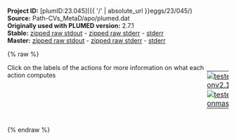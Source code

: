 **Project ID:** [plumID:23.045]({{ '/' | absolute_url }}eggs/23/045/)  
**Source:** Path-CVs_MetaD/apo/plumed.dat  
**Originally used with PLUMED version:** 2.7.1  
**Stable:** [zipped raw stdout](plumed.dat.plumed.stdout.txt.zip) - [zipped raw stderr](plumed.dat.plumed.stderr.txt.zip) - [stderr](plumed.dat.plumed.stderr)  
**Master:** [zipped raw stdout](plumed.dat.plumed_master.stdout.txt.zip) - [zipped raw stderr](plumed.dat.plumed_master.stderr.txt.zip) - [stderr](plumed.dat.plumed_master.stderr)  

{% raw %}
<div style="width: 100%; float:left">
<div style="width: 90%; float:left" id="value_details_data/Path-CVs_MetaD/apo/plumed.dat"> Click on the labels of the actions for more information on what each action computes </div>
<div style="width: 10%; float:left"><table><tr><td style="padding:1px"><a href="plumed.dat.plumed.stderr"><img src="https://img.shields.io/badge/v2.10-passing-green.svg" alt="tested onv2.10" /></a></td></tr><tr><td style="padding:1px"><a href="plumed.dat.plumed_master.stderr"><img src="https://img.shields.io/badge/master-passing-green.svg" alt="tested onmaster" /></a></td></tr></table></div></div>
<pre style="width=97%;">
<span class="plumedtooltip" style="color:green">MOLINFO<span class="right">This command is used to provide information on the molecules that are present in your system. <a href="https://www.plumed.org/doc-master/user-doc/html/_m_o_l_i_n_f_o.html" style="color:green">More details</a><i></i></span></span> <span class="plumedtooltip">STRUCTURE<span class="right">a file in pdb format containing a reference structure<i></i></span></span>=FApo.pdb
<span style="display:none;" id="data/Path-CVs_MetaD/apo/plumed.dat">The MOLINFO action with label <b></b> calculates something</span><b name="data/Path-CVs_MetaD/apo/plumed.datp" onclick='showPath("data/Path-CVs_MetaD/apo/plumed.dat","data/Path-CVs_MetaD/apo/plumed.datp","data/Path-CVs_MetaD/apo/plumed.datp","black")'>p</b><span style="display:none;" id="data/Path-CVs_MetaD/apo/plumed.datp">The PATHMSD action with label <b>p</b> calculates the following quantities:<table  align="center" frame="void" width="95%" cellpadding="5%"><tr><td width="5%"><b> Quantity </b>  </td><td width="5%"><b> Type </b>  </td><td><b> Description </b> </td></tr><tr><td width="5%">p.sss</td><td width="5%"><font color="black">scalar</font></td><td>the position on the path</td></tr><tr><td width="5%">p.zzz</td><td width="5%"><font color="black">scalar</font></td><td>the distance from the path</td></tr></table></span>: <span class="plumedtooltip" style="color:green">PATHMSD<span class="right">This Colvar calculates path collective variables. <a href="https://www.plumed.org/doc-master/user-doc/html/_p_a_t_h_m_s_d.html" style="color:green">More details</a><i></i></span></span> <span class="plumedtooltip">REFERENCE<span class="right">the pdb is needed to provide the various milestones<i></i></span></span>=path_rmsd.pdb  <span class="plumedtooltip">LAMBDA<span class="right">the lambda parameter is needed for smoothing, is in the units of plumed<i></i></span></span>=100.00 
<b name="data/Path-CVs_MetaD/apo/plumed.datd1" onclick='showPath("data/Path-CVs_MetaD/apo/plumed.dat","data/Path-CVs_MetaD/apo/plumed.datd1","data/Path-CVs_MetaD/apo/plumed.datd1","black")'>d1</b><span style="display:none;" id="data/Path-CVs_MetaD/apo/plumed.datd1">The DISTANCE action with label <b>d1</b> calculates the following quantities:<table  align="center" frame="void" width="95%" cellpadding="5%"><tr><td width="5%"><b> Quantity </b>  </td><td width="5%"><b> Type </b>  </td><td><b> Description </b> </td></tr><tr><td width="5%">d1</td><td width="5%"><font color="black">scalar</font></td><td>the DISTANCE between this pair of atoms</td></tr></table></span>: <span class="plumedtooltip" style="color:green">DISTANCE<span class="right">Calculate the distance between a pair of atoms. <a href="https://www.plumed.org/doc-master/user-doc/html/_d_i_s_t_a_n_c_e.html" style="color:green">More details</a><i></i></span></span> <span class="plumedtooltip">ATOMS<span class="right">the pair of atom that we are calculating the distance between<i></i></span></span>=1458,3468
<b name="data/Path-CVs_MetaD/apo/plumed.datd2" onclick='showPath("data/Path-CVs_MetaD/apo/plumed.dat","data/Path-CVs_MetaD/apo/plumed.datd2","data/Path-CVs_MetaD/apo/plumed.datd2","black")'>d2</b><span style="display:none;" id="data/Path-CVs_MetaD/apo/plumed.datd2">The DISTANCE action with label <b>d2</b> calculates the following quantities:<table  align="center" frame="void" width="95%" cellpadding="5%"><tr><td width="5%"><b> Quantity </b>  </td><td width="5%"><b> Type </b>  </td><td><b> Description </b> </td></tr><tr><td width="5%">d2</td><td width="5%"><font color="black">scalar</font></td><td>the DISTANCE between this pair of atoms</td></tr></table></span>: <span class="plumedtooltip" style="color:green">DISTANCE<span class="right">Calculate the distance between a pair of atoms. <a href="https://www.plumed.org/doc-master/user-doc/html/_d_i_s_t_a_n_c_e.html" style="color:green">More details</a><i></i></span></span> <span class="plumedtooltip">ATOMS<span class="right">the pair of atom that we are calculating the distance between<i></i></span></span>=3080,3468
<span id="data/Path-CVs_MetaD/apo/plumed.datH6_short"><span id="data/Path-CVs_MetaD/apo/plumed.datdefH6_short"><b name="data/Path-CVs_MetaD/apo/plumed.datH6" onclick='showPath("data/Path-CVs_MetaD/apo/plumed.dat","data/Path-CVs_MetaD/apo/plumed.datH6","data/Path-CVs_MetaD/apo/plumed.datH6_shortcut","black")'>H6</b><span style="display:none;" id="data/Path-CVs_MetaD/apo/plumed.datH6_shortcut">The ALPHARMSD action with label <b>H6</b> calculates the following quantities:<table  align="center" frame="void" width="95%" cellpadding="5%"><tr><td width="5%"><b> Quantity </b>  </td><td width="5%"><b> Type </b>  </td><td><b> Description </b> </td></tr><tr><td width="5%">H6</td><td width="5%"><font color="black">scalar</font></td><td>if LESS_THAN is present the RMSD distance between each residue and the ideal alpha helix.  If LESS_THAN is not present the number of residue segments where the structure is similar to an alpha helix</td></tr></table></span>: <span class="plumedtooltip" style="color:green">ALPHARMSD<span class="right">Probe the alpha helical content of a protein structure. This action is <a class="toggler" href='javascript:;' onclick='toggleDisplay("data/Path-CVs_MetaD/apo/plumed.datH6");'>a shortcut</a> and it has <a class="toggler" href='javascript:;' onclick='toggleDisplay("data/Path-CVs_MetaD/apo/plumed.datdefH6");'>hidden defaults</a>. <a href="https://www.plumed.org/doc-master/user-doc/html/_a_l_p_h_a_r_m_s_d.html">More details</a><i></i></span></span> <span class="plumedtooltip">RESIDUES<span class="right">this command is used to specify the set of residues that could conceivably form part of the secondary structure<i></i></span></span>=220-252
</span><span id="data/Path-CVs_MetaD/apo/plumed.datdefH6_long" style="display:none;"><b name="data/Path-CVs_MetaD/apo/plumed.datH6" onclick='showPath("data/Path-CVs_MetaD/apo/plumed.dat","data/Path-CVs_MetaD/apo/plumed.datH6","data/Path-CVs_MetaD/apo/plumed.datH6_shortcut","black")'>H6</b>: <span class="plumedtooltip" style="color:green">ALPHARMSD<span class="right">Probe the alpha helical content of a protein structure. This action is <a class="toggler" href='javascript:;' onclick='toggleDisplay("data/Path-CVs_MetaD/apo/plumed.datH6");'>a shortcut</a> and uses the <a class="toggler" href='javascript:;' onclick='toggleDisplay("data/Path-CVs_MetaD/apo/plumed.datdefH6");'>defaults shown here</a>. <a href="https://www.plumed.org/doc-master/user-doc/html/_a_l_p_h_a_r_m_s_d.html">More details</a><i></i></span></span> <span class="plumedtooltip">RESIDUES<span class="right">this command is used to specify the set of residues that could conceivably form part of the secondary structure<i></i></span></span>=220-252  <span class="plumedtooltip">NN<span class="right"> The n parameter of the switching function<i></i></span></span>=8 <span class="plumedtooltip">D_0<span class="right"> The d_0 parameter of the switching function<i></i></span></span>=0.0 <span class="plumedtooltip">MM<span class="right"> The m parameter of the switching function<i></i></span></span>=12 <span class="plumedtooltip">TYPE<span class="right"> the manner in which RMSD alignment is performed<i></i></span></span>=DRMSD
</span></span><span id="data/Path-CVs_MetaD/apo/plumed.datH6_long" style="display:none;"><span style="color:blue" class="comment"># PLUMED interprets the command:
</span><span class="toggler" style="color:red" onclick='toggleDisplay("data/Path-CVs_MetaD/apo/plumed.datH6")'># H6: ALPHARMSD RESIDUES=220-252</span>
<span style="color:blue" class="comment"># as follows (Click the red comment above to revert to the short version of the input):</span>
<b name="data/Path-CVs_MetaD/apo/plumed.datH6_rmsd" onclick='showPath("data/Path-CVs_MetaD/apo/plumed.dat","data/Path-CVs_MetaD/apo/plumed.datH6_rmsd","data/Path-CVs_MetaD/apo/plumed.datH6_rmsd","blue")'>H6_rmsd</b><span style="display:none;" id="data/Path-CVs_MetaD/apo/plumed.datH6_rmsd">The SECONDARY_STRUCTURE_RMSD action with label <b>H6_rmsd</b> calculates the following quantities:<table  align="center" frame="void" width="95%" cellpadding="5%"><tr><td width="5%"><b> Quantity </b>  </td><td width="5%"><b> Type </b>  </td><td><b> Description </b> </td></tr><tr><td width="5%">H6_rmsd</td><td width="5%"><font color="blue">vector</font></td><td>a vector containing the rmsd distance between each of the residue segments and the reference structure</td></tr></table></span>: <span class="plumedtooltip" style="color:green">SECONDARY_STRUCTURE_RMSD<span class="right">Calclulate the distance between segments of a protein and a reference structure of interest <a href="https://www.plumed.org/doc-master/user-doc/html/_s_e_c_o_n_d_a_r_y__s_t_r_u_c_t_u_r_e__r_m_s_d.html" style="color:green">More details</a><i></i></span></span> <span class="plumedtooltip">BONDLENGTH<span class="right">the length to use for bonds<i></i></span></span>=0.17 <span class="plumedtooltip">ATOMS<span class="right">this is the full list of atoms that we are investigating<i></i></span></span>=3386,3388,3390,3398,3399,3400,3402,3404,3417,3418,3419,3421,3423,3434,3435,3436,3438,3440,3456,3457,3458,3460,3462,3471,3472,3473,3475,3477,3487,3488,3489,3491,3493,3504,3505,3506,3508,3510,3514,3515,3516,3518,3520,3524,3525,3526,3528,3530,3546,3547,3548,3550,3552,3557,3558,3559,3561,3563,3576,3577,3578,3580,3582,3586,3587,3588,3590,3592,3605,3606,3607,3609,3611,3624,3625,3626,3628,3630,3640,3641,3642,3644,3645,3647,3648,3649,3651,3653,3666,3667,3668,3670,3672,3686,3687,3688,3690,3692,3696,3697,3698,3700,3702,3715,3716,3717,3719,3721,3726,3727,3728,3730,3732,3750,3751,3752,3754,3756,3769,3770,3771,3781,3778,3783,3784,3785,3787,3789,3802,3803,3804,3806,3808,3819,3820,3821,3823,3825,3838,3839,3840,3842,3844,3857,3858,3859,3861,3863,3871,3872,3873,3875,3877,3882,3883,3884,3886,3888,3902,3903,3904,3906,3908,3916,3917 <span class="plumedtooltip">TYPE<span class="right"> the manner in which RMSD alignment is performed<i></i></span></span>=DRMSD <span class="plumedtooltip">SEGMENT1<span class="right">this is the lists of atoms in the segment that are being considered<i></i></span></span>=0,1,2,3,4,5,6,7,8,9,10,11,12,13,14,15,16,17,18,19,20,21,22,23,24,25,26,27,28,29 <span class="plumedtooltip">SEGMENT2<span class="right">this is the lists of atoms in the segment that are being considered<i></i></span></span>=5,6,7,8,9,10,11,12,13,14,15,16,17,18,19,20,21,22,23,24,25,26,27,28,29,30,31,32,33,34 <span class="plumedtooltip">SEGMENT3<span class="right">this is the lists of atoms in the segment that are being considered<i></i></span></span>=10,11,12,13,14,15,16,17,18,19,20,21,22,23,24,25,26,27,28,29,30,31,32,33,34,35,36,37,38,39 <span class="plumedtooltip">SEGMENT4<span class="right">this is the lists of atoms in the segment that are being considered<i></i></span></span>=15,16,17,18,19,20,21,22,23,24,25,26,27,28,29,30,31,32,33,34,35,36,37,38,39,40,41,42,43,44 <span class="plumedtooltip">SEGMENT5<span class="right">this is the lists of atoms in the segment that are being considered<i></i></span></span>=20,21,22,23,24,25,26,27,28,29,30,31,32,33,34,35,36,37,38,39,40,41,42,43,44,45,46,47,48,49 <span class="plumedtooltip">STRUCTURE1<span class="right">the reference structure<i></i></span></span>=0.733,0.519,5.298,1.763,0.81,4.301,3.166,0.543,4.881,1.527,-0.045,3.053,1.646,0.436,1.928,1.18,-1.312,3.254,0.924,-2.203,2.126,0.65,-3.626,2.626,-0.239,-1.711,1.261,-0.19,-1.815,0.032,-1.28,-1.172,1.891,-2.416,-0.661,1.127,-3.548,-0.217,2.056,-1.964,0.529,0.276,-2.364,0.659,-0.88,-1.13,1.391,0.856,-0.62,2.565,0.148,0.228,3.439,1.077,0.231,2.129,-1.032,0.179,2.733,-2.099,1.028,1.084,-0.833,1.872,0.593,-1.919,2.85,-0.462,-1.397,1.02,0.02,-3.049,1.317,0.227,-4.224,-0.051,-0.684,-2.696,-0.927,-1.261,-3.713,-1.933,-2.219,-3.074,-1.663,-0.171,-4.475,-1.916,-0.296,-5.673     <span style="color:blue" class="comment"># Action input conctinues with 23 further SEGMENTn keywords, </span>
<b name="data/Path-CVs_MetaD/apo/plumed.datH6_lt" onclick='showPath("data/Path-CVs_MetaD/apo/plumed.dat","data/Path-CVs_MetaD/apo/plumed.datH6_lt","data/Path-CVs_MetaD/apo/plumed.datH6_lt","blue")'>H6_lt</b><span style="display:none;" id="data/Path-CVs_MetaD/apo/plumed.datH6_lt">The LESS_THAN action with label <b>H6_lt</b> calculates the following quantities:<table  align="center" frame="void" width="95%" cellpadding="5%"><tr><td width="5%"><b> Quantity </b>  </td><td width="5%"><b> Type </b>  </td><td><b> Description </b> </td></tr><tr><td width="5%">H6_lt</td><td width="5%"><font color="blue">vector</font></td><td>the vector obtained by doing an element-wise application of a function that is one if the input is less than a threshold to the input vectors</td></tr></table></span>: <span class="plumedtooltip" style="color:green">LESS_THAN<span class="right">Use a switching function to determine how many of the input variables are less than a certain cutoff. <a href="https://www.plumed.org/doc-master/user-doc/html/_l_e_s_s__t_h_a_n.html" style="color:green">More details</a><i></i></span></span> <span class="plumedtooltip">ARG<span class="right">the values input to this function<i></i></span></span>=<b name="data/Path-CVs_MetaD/apo/plumed.datH6_rmsd">H6_rmsd</b> <span class="plumedtooltip">SWITCH<span class="right">This keyword is used if you want to employ an alternative to the continuous swiching function defined above<i></i></span></span>={RATIONAL R_0=0.08 D_0=0.0 NN=8 MM=12}
<b name="data/Path-CVs_MetaD/apo/plumed.datH6" onclick='showPath("data/Path-CVs_MetaD/apo/plumed.dat","data/Path-CVs_MetaD/apo/plumed.datH6","data/Path-CVs_MetaD/apo/plumed.datH6","black")'>H6</b><span style="display:none;" id="data/Path-CVs_MetaD/apo/plumed.datH6">The SUM action with label <b>H6</b> calculates the following quantities:<table  align="center" frame="void" width="95%" cellpadding="5%"><tr><td width="5%"><b> Quantity </b>  </td><td width="5%"><b> Type </b>  </td><td><b> Description </b> </td></tr><tr><td width="5%">H6</td><td width="5%"><font color="black">scalar</font></td><td>the sum of all the elements in the input vector</td></tr></table></span>: <span class="plumedtooltip" style="color:green">SUM<span class="right">Calculate the sum of the arguments <a href="https://www.plumed.org/doc-master/user-doc/html/_s_u_m.html" style="color:green">More details</a><i></i></span></span> <span class="plumedtooltip">ARG<span class="right">the values input to this function<i></i></span></span>=<b name="data/Path-CVs_MetaD/apo/plumed.datH6_lt">H6_lt</b> <span class="plumedtooltip">PERIODIC<span class="right">if the output of your function is periodic then you should specify the periodicity of the function<i></i></span></span>=NO
<span style="color:blue"># --- End of included input --- </span></span><span id="data/Path-CVs_MetaD/apo/plumed.datH5_short"><span id="data/Path-CVs_MetaD/apo/plumed.datdefH5_short"><b name="data/Path-CVs_MetaD/apo/plumed.datH5" onclick='showPath("data/Path-CVs_MetaD/apo/plumed.dat","data/Path-CVs_MetaD/apo/plumed.datH5","data/Path-CVs_MetaD/apo/plumed.datH5_shortcut","black")'>H5</b><span style="display:none;" id="data/Path-CVs_MetaD/apo/plumed.datH5_shortcut">The ALPHARMSD action with label <b>H5</b> calculates the following quantities:<table  align="center" frame="void" width="95%" cellpadding="5%"><tr><td width="5%"><b> Quantity </b>  </td><td width="5%"><b> Type </b>  </td><td><b> Description </b> </td></tr><tr><td width="5%">H5</td><td width="5%"><font color="black">scalar</font></td><td>if LESS_THAN is present the RMSD distance between each residue and the ideal alpha helix.  If LESS_THAN is not present the number of residue segments where the structure is similar to an alpha helix</td></tr></table></span>: <span class="plumedtooltip" style="color:green">ALPHARMSD<span class="right">Probe the alpha helical content of a protein structure. This action is <a class="toggler" href='javascript:;' onclick='toggleDisplay("data/Path-CVs_MetaD/apo/plumed.datH5");'>a shortcut</a> and it has <a class="toggler" href='javascript:;' onclick='toggleDisplay("data/Path-CVs_MetaD/apo/plumed.datdefH5");'>hidden defaults</a>. <a href="https://www.plumed.org/doc-master/user-doc/html/_a_l_p_h_a_r_m_s_d.html">More details</a><i></i></span></span> <span class="plumedtooltip">RESIDUES<span class="right">this command is used to specify the set of residues that could conceivably form part of the secondary structure<i></i></span></span>=198-209
</span><span id="data/Path-CVs_MetaD/apo/plumed.datdefH5_long" style="display:none;"><b name="data/Path-CVs_MetaD/apo/plumed.datH5" onclick='showPath("data/Path-CVs_MetaD/apo/plumed.dat","data/Path-CVs_MetaD/apo/plumed.datH5","data/Path-CVs_MetaD/apo/plumed.datH5_shortcut","black")'>H5</b>: <span class="plumedtooltip" style="color:green">ALPHARMSD<span class="right">Probe the alpha helical content of a protein structure. This action is <a class="toggler" href='javascript:;' onclick='toggleDisplay("data/Path-CVs_MetaD/apo/plumed.datH5");'>a shortcut</a> and uses the <a class="toggler" href='javascript:;' onclick='toggleDisplay("data/Path-CVs_MetaD/apo/plumed.datdefH5");'>defaults shown here</a>. <a href="https://www.plumed.org/doc-master/user-doc/html/_a_l_p_h_a_r_m_s_d.html">More details</a><i></i></span></span> <span class="plumedtooltip">RESIDUES<span class="right">this command is used to specify the set of residues that could conceivably form part of the secondary structure<i></i></span></span>=198-209  <span class="plumedtooltip">NN<span class="right"> The n parameter of the switching function<i></i></span></span>=8 <span class="plumedtooltip">D_0<span class="right"> The d_0 parameter of the switching function<i></i></span></span>=0.0 <span class="plumedtooltip">MM<span class="right"> The m parameter of the switching function<i></i></span></span>=12 <span class="plumedtooltip">TYPE<span class="right"> the manner in which RMSD alignment is performed<i></i></span></span>=DRMSD
</span></span><span id="data/Path-CVs_MetaD/apo/plumed.datH5_long" style="display:none;"><span style="color:blue" class="comment"># PLUMED interprets the command:
</span><span class="toggler" style="color:red" onclick='toggleDisplay("data/Path-CVs_MetaD/apo/plumed.datH5")'># H5: ALPHARMSD RESIDUES=198-209</span>
<span style="color:blue" class="comment"># as follows (Click the red comment above to revert to the short version of the input):</span>
<b name="data/Path-CVs_MetaD/apo/plumed.datH5_rmsd" onclick='showPath("data/Path-CVs_MetaD/apo/plumed.dat","data/Path-CVs_MetaD/apo/plumed.datH5_rmsd","data/Path-CVs_MetaD/apo/plumed.datH5_rmsd","blue")'>H5_rmsd</b><span style="display:none;" id="data/Path-CVs_MetaD/apo/plumed.datH5_rmsd">The SECONDARY_STRUCTURE_RMSD action with label <b>H5_rmsd</b> calculates the following quantities:<table  align="center" frame="void" width="95%" cellpadding="5%"><tr><td width="5%"><b> Quantity </b>  </td><td width="5%"><b> Type </b>  </td><td><b> Description </b> </td></tr><tr><td width="5%">H5_rmsd</td><td width="5%"><font color="blue">vector</font></td><td>a vector containing the rmsd distance between each of the residue segments and the reference structure</td></tr></table></span>: <span class="plumedtooltip" style="color:green">SECONDARY_STRUCTURE_RMSD<span class="right">Calclulate the distance between segments of a protein and a reference structure of interest <a href="https://www.plumed.org/doc-master/user-doc/html/_s_e_c_o_n_d_a_r_y__s_t_r_u_c_t_u_r_e__r_m_s_d.html" style="color:green">More details</a><i></i></span></span> <span class="plumedtooltip">BONDLENGTH<span class="right">the length to use for bonds<i></i></span></span>=0.17 <span class="plumedtooltip">ATOMS<span class="right">this is the full list of atoms that we are investigating<i></i></span></span>=3026,3028,3030,3043,3044,3045,3047,3049,3053,3054,3055,3057,3059,3063,3064,3065,3067,3069,3087,3088,3089,3091,3093,3111,3112,3113,3115,3117,3128,3129,3130,3132,3134,3147,3148,3149,3151,3153,3169,3170,3171,3173,3175,3186,3187,3188,3190,3192,3203,3204,3205,3207,3209,3218,3219,3220,3222,3224,3229,3230 <span class="plumedtooltip">TYPE<span class="right"> the manner in which RMSD alignment is performed<i></i></span></span>=DRMSD <span class="plumedtooltip">SEGMENT1<span class="right">this is the lists of atoms in the segment that are being considered<i></i></span></span>=0,1,2,3,4,5,6,7,8,9,10,11,12,13,14,15,16,17,18,19,20,21,22,23,24,25,26,27,28,29 <span class="plumedtooltip">SEGMENT2<span class="right">this is the lists of atoms in the segment that are being considered<i></i></span></span>=5,6,7,8,9,10,11,12,13,14,15,16,17,18,19,20,21,22,23,24,25,26,27,28,29,30,31,32,33,34 <span class="plumedtooltip">SEGMENT3<span class="right">this is the lists of atoms in the segment that are being considered<i></i></span></span>=10,11,12,13,14,15,16,17,18,19,20,21,22,23,24,25,26,27,28,29,30,31,32,33,34,35,36,37,38,39 <span class="plumedtooltip">SEGMENT4<span class="right">this is the lists of atoms in the segment that are being considered<i></i></span></span>=15,16,17,18,19,20,21,22,23,24,25,26,27,28,29,30,31,32,33,34,35,36,37,38,39,40,41,42,43,44 <span class="plumedtooltip">SEGMENT5<span class="right">this is the lists of atoms in the segment that are being considered<i></i></span></span>=20,21,22,23,24,25,26,27,28,29,30,31,32,33,34,35,36,37,38,39,40,41,42,43,44,45,46,47,48,49 <span class="plumedtooltip">STRUCTURE1<span class="right">the reference structure<i></i></span></span>=0.733,0.519,5.298,1.763,0.81,4.301,3.166,0.543,4.881,1.527,-0.045,3.053,1.646,0.436,1.928,1.18,-1.312,3.254,0.924,-2.203,2.126,0.65,-3.626,2.626,-0.239,-1.711,1.261,-0.19,-1.815,0.032,-1.28,-1.172,1.891,-2.416,-0.661,1.127,-3.548,-0.217,2.056,-1.964,0.529,0.276,-2.364,0.659,-0.88,-1.13,1.391,0.856,-0.62,2.565,0.148,0.228,3.439,1.077,0.231,2.129,-1.032,0.179,2.733,-2.099,1.028,1.084,-0.833,1.872,0.593,-1.919,2.85,-0.462,-1.397,1.02,0.02,-3.049,1.317,0.227,-4.224,-0.051,-0.684,-2.696,-0.927,-1.261,-3.713,-1.933,-2.219,-3.074,-1.663,-0.171,-4.475,-1.916,-0.296,-5.673     <span style="color:blue" class="comment"># Action input conctinues with 2 further SEGMENTn keywords, </span>
<b name="data/Path-CVs_MetaD/apo/plumed.datH5_lt" onclick='showPath("data/Path-CVs_MetaD/apo/plumed.dat","data/Path-CVs_MetaD/apo/plumed.datH5_lt","data/Path-CVs_MetaD/apo/plumed.datH5_lt","blue")'>H5_lt</b><span style="display:none;" id="data/Path-CVs_MetaD/apo/plumed.datH5_lt">The LESS_THAN action with label <b>H5_lt</b> calculates the following quantities:<table  align="center" frame="void" width="95%" cellpadding="5%"><tr><td width="5%"><b> Quantity </b>  </td><td width="5%"><b> Type </b>  </td><td><b> Description </b> </td></tr><tr><td width="5%">H5_lt</td><td width="5%"><font color="blue">vector</font></td><td>the vector obtained by doing an element-wise application of a function that is one if the input is less than a threshold to the input vectors</td></tr></table></span>: <span class="plumedtooltip" style="color:green">LESS_THAN<span class="right">Use a switching function to determine how many of the input variables are less than a certain cutoff. <a href="https://www.plumed.org/doc-master/user-doc/html/_l_e_s_s__t_h_a_n.html" style="color:green">More details</a><i></i></span></span> <span class="plumedtooltip">ARG<span class="right">the values input to this function<i></i></span></span>=<b name="data/Path-CVs_MetaD/apo/plumed.datH5_rmsd">H5_rmsd</b> <span class="plumedtooltip">SWITCH<span class="right">This keyword is used if you want to employ an alternative to the continuous swiching function defined above<i></i></span></span>={RATIONAL R_0=0.08 D_0=0.0 NN=8 MM=12}
<b name="data/Path-CVs_MetaD/apo/plumed.datH5" onclick='showPath("data/Path-CVs_MetaD/apo/plumed.dat","data/Path-CVs_MetaD/apo/plumed.datH5","data/Path-CVs_MetaD/apo/plumed.datH5","black")'>H5</b><span style="display:none;" id="data/Path-CVs_MetaD/apo/plumed.datH5">The SUM action with label <b>H5</b> calculates the following quantities:<table  align="center" frame="void" width="95%" cellpadding="5%"><tr><td width="5%"><b> Quantity </b>  </td><td width="5%"><b> Type </b>  </td><td><b> Description </b> </td></tr><tr><td width="5%">H5</td><td width="5%"><font color="black">scalar</font></td><td>the sum of all the elements in the input vector</td></tr></table></span>: <span class="plumedtooltip" style="color:green">SUM<span class="right">Calculate the sum of the arguments <a href="https://www.plumed.org/doc-master/user-doc/html/_s_u_m.html" style="color:green">More details</a><i></i></span></span> <span class="plumedtooltip">ARG<span class="right">the values input to this function<i></i></span></span>=<b name="data/Path-CVs_MetaD/apo/plumed.datH5_lt">H5_lt</b> <span class="plumedtooltip">PERIODIC<span class="right">if the output of your function is periodic then you should specify the periodicity of the function<i></i></span></span>=NO
<span style="color:blue"># --- End of included input --- </span></span><br/><span id="data/Path-CVs_MetaD/apo/plumed.datpath_cmap.dat_short"><span class="plumedtooltip" style="color:green">INCLUDE<span class="right">Includes an external input file, similar to #include in C preprocessor. <a href="https://www.plumed.org/doc-master/user-doc/html/_i_n_c_l_u_d_e.html">More details</a>. Show <a class="toggler" href='javascript:;' onclick='toggleDisplay("data/Path-CVs_MetaD/apo/plumed.datpath_cmap.dat");'>included file</a><i></i></span></span> <span class="plumedtooltip">FILE<span class="right">file to be included<i></i></span></span>=<a class="toggler" href='javascript:;' onclick='toggleDisplay("data/Path-CVs_MetaD/apo/plumed.datpath_cmap.dat");'>path_cmap.dat</a>
</span><span id="data/Path-CVs_MetaD/apo/plumed.datpath_cmap.dat_long" style="display:none;"><span style="color:blue" class="comment"># The command:
</span><span class="toggler" style="color:red" onclick='toggleDisplay("data/Path-CVs_MetaD/apo/plumed.datpath_cmap.dat")'># INCLUDE FILE=path_cmap.dat
</span><span style="color:blue" class="comment"># ensures PLUMED loads the contents of the file called path_cmap.dat</span>
<span style="color:blue" class="comment"># The contents of this file are shown below (click the red comment to hide them).</span>
<span style="display:none;" id="data/Path-CVs_MetaD/apo/plumed.datpath_cmap.dat">The INCLUDE action with label <b>path_cmap.dat</b> calculates something</span><span class="plumedtooltip" style="color:green">CONTACTMAP<span class="right">Calculate the distances between a number of pairs of atoms and transform each distance by a switching function. <a href="https://www.plumed.org/doc-master/user-doc/html/_c_o_n_t_a_c_t_m_a_p.html" style="color:green">More details</a><i></i></span></span> ...
<span class="plumedtooltip">ATOMS1<span class="right">the atoms involved in each of the contacts you wish to calculate<i></i></span></span>=3468,3080   <span class="plumedtooltip">REFERENCE1<span class="right">A reference value for a given contact, by default is 0<i></i></span></span>=0.97915123  <span class="plumedtooltip">SWITCH1<span class="right">The switching functions to use for each of the contacts in your map<i></i></span></span>={RATIONAL R_0=0.70 NN=8 MM=16}
<span class="plumedtooltip">ATOMS2<span class="right">the atoms involved in each of the contacts you wish to calculate<i></i></span></span>=3468,1458   <span class="plumedtooltip">REFERENCE2<span class="right">A reference value for a given contact, by default is 0<i></i></span></span>=0.00041408  <span class="plumedtooltip">SWITCH2<span class="right">The switching functions to use for each of the contacts in your map<i></i></span></span>={RATIONAL R_0=0.70 NN=8 MM=16}
<span class="plumedtooltip">ATOMS3<span class="right">the atoms involved in each of the contacts you wish to calculate<i></i></span></span>=3468,1438   <span class="plumedtooltip">REFERENCE3<span class="right">A reference value for a given contact, by default is 0<i></i></span></span>=0.02647680  <span class="plumedtooltip">SWITCH3<span class="right">The switching functions to use for each of the contacts in your map<i></i></span></span>={RATIONAL R_0=1.65 NN=8 MM=18}
<span class="plumedtooltip">ATOMS4<span class="right">the atoms involved in each of the contacts you wish to calculate<i></i></span></span>=1458,1438   <span class="plumedtooltip">REFERENCE4<span class="right">A reference value for a given contact, by default is 0<i></i></span></span>=0.08877594  <span class="plumedtooltip">SWITCH4<span class="right">The switching functions to use for each of the contacts in your map<i></i></span></span>={RATIONAL R_0=0.75 NN=6 MM=18}
<span class="plumedtooltip">ATOMS5<span class="right">the atoms involved in each of the contacts you wish to calculate<i></i></span></span>=3566,2951   <span class="plumedtooltip">REFERENCE5<span class="right">A reference value for a given contact, by default is 0<i></i></span></span>=0.42785568  <span class="plumedtooltip">SWITCH5<span class="right">The switching functions to use for each of the contacts in your map<i></i></span></span>={RATIONAL R_0=0.90 NN=8 MM=16}
<span class="plumedtooltip">ATOMS6<span class="right">the atoms involved in each of the contacts you wish to calculate<i></i></span></span>=3566,1387   <span class="plumedtooltip">REFERENCE6<span class="right">A reference value for a given contact, by default is 0<i></i></span></span>=0.10367204  <span class="plumedtooltip">SWITCH6<span class="right">The switching functions to use for each of the contacts in your map<i></i></span></span>={RATIONAL R_0=1.00 NN=10 MM=24}
<span class="plumedtooltip">ATOMS7<span class="right">the atoms involved in each of the contacts you wish to calculate<i></i></span></span>=4418,2936   <span class="plumedtooltip">REFERENCE7<span class="right">A reference value for a given contact, by default is 0<i></i></span></span>=0.98727453  <span class="plumedtooltip">SWITCH7<span class="right">The switching functions to use for each of the contacts in your map<i></i></span></span>={RATIONAL R_0=0.85 NN=8 MM=28}
<span class="plumedtooltip">ATOMS8<span class="right">the atoms involved in each of the contacts you wish to calculate<i></i></span></span>=4418,624    <span class="plumedtooltip">REFERENCE8<span class="right">A reference value for a given contact, by default is 0<i></i></span></span>=0.14748926  <span class="plumedtooltip">SWITCH8<span class="right">The switching functions to use for each of the contacts in your map<i></i></span></span>={RATIONAL R_0=0.67 NN=12 MM=24}
<span class="plumedtooltip">LABEL<span class="right">a label for the action so that its output can be referenced in the input to other actions<i></i></span></span>=<b name="data/Path-CVs_MetaD/apo/plumed.datc1" onclick='showPath("data/Path-CVs_MetaD/apo/plumed.dat","data/Path-CVs_MetaD/apo/plumed.datc1","data/Path-CVs_MetaD/apo/plumed.datc1","black")'>c1</b><span style="display:none;" id="data/Path-CVs_MetaD/apo/plumed.datc1">The CONTACTMAP action with label <b>c1</b> calculates the following quantities:<table  align="center" frame="void" width="95%" cellpadding="5%"><tr><td width="5%"><b> Quantity </b>  </td><td width="5%"><b> Type </b>  </td><td><b> Description </b> </td></tr><tr><td width="5%">c1</td><td width="5%"><font color="black">scalar</font></td><td>the sum of all the switching function on all the distances</td></tr></table></span>
<span class="plumedtooltip">CMDIST<span class="right"> calculate the distance with respect to the provided reference contact map<i></i></span></span>
... CONTACTMAP

<br/><span class="plumedtooltip" style="color:green">CONTACTMAP<span class="right">Calculate the distances between a number of pairs of atoms and transform each distance by a switching function. <a href="https://www.plumed.org/doc-master/user-doc/html/_c_o_n_t_a_c_t_m_a_p.html" style="color:green">More details</a><i></i></span></span> ...
<span class="plumedtooltip">ATOMS1<span class="right">the atoms involved in each of the contacts you wish to calculate<i></i></span></span>=3468,3080   <span class="plumedtooltip">REFERENCE1<span class="right">A reference value for a given contact, by default is 0<i></i></span></span>=0.99076543  <span class="plumedtooltip">SWITCH1<span class="right">The switching functions to use for each of the contacts in your map<i></i></span></span>={RATIONAL R_0=0.70 NN=8 MM=16}
<span class="plumedtooltip">ATOMS2<span class="right">the atoms involved in each of the contacts you wish to calculate<i></i></span></span>=3468,1458   <span class="plumedtooltip">REFERENCE2<span class="right">A reference value for a given contact, by default is 0<i></i></span></span>=0.00120232  <span class="plumedtooltip">SWITCH2<span class="right">The switching functions to use for each of the contacts in your map<i></i></span></span>={RATIONAL R_0=0.70 NN=8 MM=16}
<span class="plumedtooltip">ATOMS3<span class="right">the atoms involved in each of the contacts you wish to calculate<i></i></span></span>=3468,1438   <span class="plumedtooltip">REFERENCE3<span class="right">A reference value for a given contact, by default is 0<i></i></span></span>=0.07366488  <span class="plumedtooltip">SWITCH3<span class="right">The switching functions to use for each of the contacts in your map<i></i></span></span>={RATIONAL R_0=1.65 NN=8 MM=18}
<span class="plumedtooltip">ATOMS4<span class="right">the atoms involved in each of the contacts you wish to calculate<i></i></span></span>=1458,1438   <span class="plumedtooltip">REFERENCE4<span class="right">A reference value for a given contact, by default is 0<i></i></span></span>=0.79523553  <span class="plumedtooltip">SWITCH4<span class="right">The switching functions to use for each of the contacts in your map<i></i></span></span>={RATIONAL R_0=0.75 NN=6 MM=18}
<span class="plumedtooltip">ATOMS5<span class="right">the atoms involved in each of the contacts you wish to calculate<i></i></span></span>=3566,2951   <span class="plumedtooltip">REFERENCE5<span class="right">A reference value for a given contact, by default is 0<i></i></span></span>=0.28660977  <span class="plumedtooltip">SWITCH5<span class="right">The switching functions to use for each of the contacts in your map<i></i></span></span>={RATIONAL R_0=0.90 NN=8 MM=16}
<span class="plumedtooltip">ATOMS6<span class="right">the atoms involved in each of the contacts you wish to calculate<i></i></span></span>=3566,1387   <span class="plumedtooltip">REFERENCE6<span class="right">A reference value for a given contact, by default is 0<i></i></span></span>=0.33348235  <span class="plumedtooltip">SWITCH6<span class="right">The switching functions to use for each of the contacts in your map<i></i></span></span>={RATIONAL R_0=1.00 NN=10 MM=24}
<span class="plumedtooltip">ATOMS7<span class="right">the atoms involved in each of the contacts you wish to calculate<i></i></span></span>=4418,2936   <span class="plumedtooltip">REFERENCE7<span class="right">A reference value for a given contact, by default is 0<i></i></span></span>=0.96457138  <span class="plumedtooltip">SWITCH7<span class="right">The switching functions to use for each of the contacts in your map<i></i></span></span>={RATIONAL R_0=0.85 NN=8 MM=28}
<span class="plumedtooltip">ATOMS8<span class="right">the atoms involved in each of the contacts you wish to calculate<i></i></span></span>=4418,624    <span class="plumedtooltip">REFERENCE8<span class="right">A reference value for a given contact, by default is 0<i></i></span></span>=0.12877288  <span class="plumedtooltip">SWITCH8<span class="right">The switching functions to use for each of the contacts in your map<i></i></span></span>={RATIONAL R_0=0.67 NN=12 MM=24}
<span class="plumedtooltip">LABEL<span class="right">a label for the action so that its output can be referenced in the input to other actions<i></i></span></span>=<b name="data/Path-CVs_MetaD/apo/plumed.datc2" onclick='showPath("data/Path-CVs_MetaD/apo/plumed.dat","data/Path-CVs_MetaD/apo/plumed.datc2","data/Path-CVs_MetaD/apo/plumed.datc2","black")'>c2</b><span style="display:none;" id="data/Path-CVs_MetaD/apo/plumed.datc2">The CONTACTMAP action with label <b>c2</b> calculates the following quantities:<table  align="center" frame="void" width="95%" cellpadding="5%"><tr><td width="5%"><b> Quantity </b>  </td><td width="5%"><b> Type </b>  </td><td><b> Description </b> </td></tr><tr><td width="5%">c2</td><td width="5%"><font color="black">scalar</font></td><td>the sum of all the switching function on all the distances</td></tr></table></span>
<span class="plumedtooltip">CMDIST<span class="right"> calculate the distance with respect to the provided reference contact map<i></i></span></span>
... CONTACTMAP

<br/><span class="plumedtooltip" style="color:green">CONTACTMAP<span class="right">Calculate the distances between a number of pairs of atoms and transform each distance by a switching function. <a href="https://www.plumed.org/doc-master/user-doc/html/_c_o_n_t_a_c_t_m_a_p.html" style="color:green">More details</a><i></i></span></span> ...
<span class="plumedtooltip">ATOMS1<span class="right">the atoms involved in each of the contacts you wish to calculate<i></i></span></span>=3468,3080   <span class="plumedtooltip">REFERENCE1<span class="right">A reference value for a given contact, by default is 0<i></i></span></span>=0.97985636  <span class="plumedtooltip">SWITCH1<span class="right">The switching functions to use for each of the contacts in your map<i></i></span></span>={RATIONAL R_0=0.70 NN=8 MM=16}
<span class="plumedtooltip">ATOMS2<span class="right">the atoms involved in each of the contacts you wish to calculate<i></i></span></span>=3468,1458   <span class="plumedtooltip">REFERENCE2<span class="right">A reference value for a given contact, by default is 0<i></i></span></span>=0.00298822  <span class="plumedtooltip">SWITCH2<span class="right">The switching functions to use for each of the contacts in your map<i></i></span></span>={RATIONAL R_0=0.70 NN=8 MM=16}
<span class="plumedtooltip">ATOMS3<span class="right">the atoms involved in each of the contacts you wish to calculate<i></i></span></span>=3468,1438   <span class="plumedtooltip">REFERENCE3<span class="right">A reference value for a given contact, by default is 0<i></i></span></span>=0.32581507  <span class="plumedtooltip">SWITCH3<span class="right">The switching functions to use for each of the contacts in your map<i></i></span></span>={RATIONAL R_0=1.65 NN=8 MM=18}
<span class="plumedtooltip">ATOMS4<span class="right">the atoms involved in each of the contacts you wish to calculate<i></i></span></span>=1458,1438   <span class="plumedtooltip">REFERENCE4<span class="right">A reference value for a given contact, by default is 0<i></i></span></span>=0.97691480  <span class="plumedtooltip">SWITCH4<span class="right">The switching functions to use for each of the contacts in your map<i></i></span></span>={RATIONAL R_0=0.75 NN=6 MM=18}
<span class="plumedtooltip">ATOMS5<span class="right">the atoms involved in each of the contacts you wish to calculate<i></i></span></span>=3566,2951   <span class="plumedtooltip">REFERENCE5<span class="right">A reference value for a given contact, by default is 0<i></i></span></span>=0.64179803  <span class="plumedtooltip">SWITCH5<span class="right">The switching functions to use for each of the contacts in your map<i></i></span></span>={RATIONAL R_0=0.90 NN=8 MM=16}
<span class="plumedtooltip">ATOMS6<span class="right">the atoms involved in each of the contacts you wish to calculate<i></i></span></span>=3566,1387   <span class="plumedtooltip">REFERENCE6<span class="right">A reference value for a given contact, by default is 0<i></i></span></span>=0.39343434  <span class="plumedtooltip">SWITCH6<span class="right">The switching functions to use for each of the contacts in your map<i></i></span></span>={RATIONAL R_0=1.00 NN=10 MM=24}
<span class="plumedtooltip">ATOMS7<span class="right">the atoms involved in each of the contacts you wish to calculate<i></i></span></span>=4418,2936   <span class="plumedtooltip">REFERENCE7<span class="right">A reference value for a given contact, by default is 0<i></i></span></span>=0.80857049  <span class="plumedtooltip">SWITCH7<span class="right">The switching functions to use for each of the contacts in your map<i></i></span></span>={RATIONAL R_0=0.85 NN=8 MM=28}
<span class="plumedtooltip">ATOMS8<span class="right">the atoms involved in each of the contacts you wish to calculate<i></i></span></span>=4418,624    <span class="plumedtooltip">REFERENCE8<span class="right">A reference value for a given contact, by default is 0<i></i></span></span>=0.98023826  <span class="plumedtooltip">SWITCH8<span class="right">The switching functions to use for each of the contacts in your map<i></i></span></span>={RATIONAL R_0=0.67 NN=12 MM=24}
<span class="plumedtooltip">LABEL<span class="right">a label for the action so that its output can be referenced in the input to other actions<i></i></span></span>=<b name="data/Path-CVs_MetaD/apo/plumed.datc3" onclick='showPath("data/Path-CVs_MetaD/apo/plumed.dat","data/Path-CVs_MetaD/apo/plumed.datc3","data/Path-CVs_MetaD/apo/plumed.datc3","black")'>c3</b><span style="display:none;" id="data/Path-CVs_MetaD/apo/plumed.datc3">The CONTACTMAP action with label <b>c3</b> calculates the following quantities:<table  align="center" frame="void" width="95%" cellpadding="5%"><tr><td width="5%"><b> Quantity </b>  </td><td width="5%"><b> Type </b>  </td><td><b> Description </b> </td></tr><tr><td width="5%">c3</td><td width="5%"><font color="black">scalar</font></td><td>the sum of all the switching function on all the distances</td></tr></table></span>
<span class="plumedtooltip">CMDIST<span class="right"> calculate the distance with respect to the provided reference contact map<i></i></span></span>
... CONTACTMAP

<br/><span class="plumedtooltip" style="color:green">CONTACTMAP<span class="right">Calculate the distances between a number of pairs of atoms and transform each distance by a switching function. <a href="https://www.plumed.org/doc-master/user-doc/html/_c_o_n_t_a_c_t_m_a_p.html" style="color:green">More details</a><i></i></span></span> ...
<span class="plumedtooltip">ATOMS1<span class="right">the atoms involved in each of the contacts you wish to calculate<i></i></span></span>=3468,3080   <span class="plumedtooltip">REFERENCE1<span class="right">A reference value for a given contact, by default is 0<i></i></span></span>=0.98302451  <span class="plumedtooltip">SWITCH1<span class="right">The switching functions to use for each of the contacts in your map<i></i></span></span>={RATIONAL R_0=0.70 NN=8 MM=16}
<span class="plumedtooltip">ATOMS2<span class="right">the atoms involved in each of the contacts you wish to calculate<i></i></span></span>=3468,1458   <span class="plumedtooltip">REFERENCE2<span class="right">A reference value for a given contact, by default is 0<i></i></span></span>=0.00222719  <span class="plumedtooltip">SWITCH2<span class="right">The switching functions to use for each of the contacts in your map<i></i></span></span>={RATIONAL R_0=0.70 NN=8 MM=16}
<span class="plumedtooltip">ATOMS3<span class="right">the atoms involved in each of the contacts you wish to calculate<i></i></span></span>=3468,1438   <span class="plumedtooltip">REFERENCE3<span class="right">A reference value for a given contact, by default is 0<i></i></span></span>=0.28721980  <span class="plumedtooltip">SWITCH3<span class="right">The switching functions to use for each of the contacts in your map<i></i></span></span>={RATIONAL R_0=1.65 NN=8 MM=18}
<span class="plumedtooltip">ATOMS4<span class="right">the atoms involved in each of the contacts you wish to calculate<i></i></span></span>=1458,1438   <span class="plumedtooltip">REFERENCE4<span class="right">A reference value for a given contact, by default is 0<i></i></span></span>=0.97341515  <span class="plumedtooltip">SWITCH4<span class="right">The switching functions to use for each of the contacts in your map<i></i></span></span>={RATIONAL R_0=0.75 NN=6 MM=18}
<span class="plumedtooltip">ATOMS5<span class="right">the atoms involved in each of the contacts you wish to calculate<i></i></span></span>=3566,2951   <span class="plumedtooltip">REFERENCE5<span class="right">A reference value for a given contact, by default is 0<i></i></span></span>=0.39377719  <span class="plumedtooltip">SWITCH5<span class="right">The switching functions to use for each of the contacts in your map<i></i></span></span>={RATIONAL R_0=0.90 NN=8 MM=16}
<span class="plumedtooltip">ATOMS6<span class="right">the atoms involved in each of the contacts you wish to calculate<i></i></span></span>=3566,1387   <span class="plumedtooltip">REFERENCE6<span class="right">A reference value for a given contact, by default is 0<i></i></span></span>=0.58032321  <span class="plumedtooltip">SWITCH6<span class="right">The switching functions to use for each of the contacts in your map<i></i></span></span>={RATIONAL R_0=1.00 NN=10 MM=24}
<span class="plumedtooltip">ATOMS7<span class="right">the atoms involved in each of the contacts you wish to calculate<i></i></span></span>=4418,2936   <span class="plumedtooltip">REFERENCE7<span class="right">A reference value for a given contact, by default is 0<i></i></span></span>=0.10151712  <span class="plumedtooltip">SWITCH7<span class="right">The switching functions to use for each of the contacts in your map<i></i></span></span>={RATIONAL R_0=0.85 NN=8 MM=28}
<span class="plumedtooltip">ATOMS8<span class="right">the atoms involved in each of the contacts you wish to calculate<i></i></span></span>=4418,624    <span class="plumedtooltip">REFERENCE8<span class="right">A reference value for a given contact, by default is 0<i></i></span></span>=0.99945112  <span class="plumedtooltip">SWITCH8<span class="right">The switching functions to use for each of the contacts in your map<i></i></span></span>={RATIONAL R_0=0.67 NN=12 MM=24}
<span class="plumedtooltip">LABEL<span class="right">a label for the action so that its output can be referenced in the input to other actions<i></i></span></span>=<b name="data/Path-CVs_MetaD/apo/plumed.datc4" onclick='showPath("data/Path-CVs_MetaD/apo/plumed.dat","data/Path-CVs_MetaD/apo/plumed.datc4","data/Path-CVs_MetaD/apo/plumed.datc4","black")'>c4</b><span style="display:none;" id="data/Path-CVs_MetaD/apo/plumed.datc4">The CONTACTMAP action with label <b>c4</b> calculates the following quantities:<table  align="center" frame="void" width="95%" cellpadding="5%"><tr><td width="5%"><b> Quantity </b>  </td><td width="5%"><b> Type </b>  </td><td><b> Description </b> </td></tr><tr><td width="5%">c4</td><td width="5%"><font color="black">scalar</font></td><td>the sum of all the switching function on all the distances</td></tr></table></span>
<span class="plumedtooltip">CMDIST<span class="right"> calculate the distance with respect to the provided reference contact map<i></i></span></span>
... CONTACTMAP
<br/><span class="plumedtooltip" style="color:green">CONTACTMAP<span class="right">Calculate the distances between a number of pairs of atoms and transform each distance by a switching function. <a href="https://www.plumed.org/doc-master/user-doc/html/_c_o_n_t_a_c_t_m_a_p.html" style="color:green">More details</a><i></i></span></span> ...
<span class="plumedtooltip">ATOMS1<span class="right">the atoms involved in each of the contacts you wish to calculate<i></i></span></span>=3468,3080   <span class="plumedtooltip">REFERENCE1<span class="right">A reference value for a given contact, by default is 0<i></i></span></span>=0.37447568  <span class="plumedtooltip">SWITCH1<span class="right">The switching functions to use for each of the contacts in your map<i></i></span></span>={RATIONAL R_0=0.70 NN=8 MM=16}
<span class="plumedtooltip">ATOMS2<span class="right">the atoms involved in each of the contacts you wish to calculate<i></i></span></span>=3468,1458   <span class="plumedtooltip">REFERENCE2<span class="right">A reference value for a given contact, by default is 0<i></i></span></span>=0.00700306  <span class="plumedtooltip">SWITCH2<span class="right">The switching functions to use for each of the contacts in your map<i></i></span></span>={RATIONAL R_0=0.70 NN=8 MM=16}
<span class="plumedtooltip">ATOMS3<span class="right">the atoms involved in each of the contacts you wish to calculate<i></i></span></span>=3468,1438   <span class="plumedtooltip">REFERENCE3<span class="right">A reference value for a given contact, by default is 0<i></i></span></span>=0.47787638  <span class="plumedtooltip">SWITCH3<span class="right">The switching functions to use for each of the contacts in your map<i></i></span></span>={RATIONAL R_0=1.65 NN=8 MM=18}
<span class="plumedtooltip">ATOMS4<span class="right">the atoms involved in each of the contacts you wish to calculate<i></i></span></span>=1458,1438   <span class="plumedtooltip">REFERENCE4<span class="right">A reference value for a given contact, by default is 0<i></i></span></span>=0.97674738  <span class="plumedtooltip">SWITCH4<span class="right">The switching functions to use for each of the contacts in your map<i></i></span></span>={RATIONAL R_0=0.75 NN=6 MM=18}
<span class="plumedtooltip">ATOMS5<span class="right">the atoms involved in each of the contacts you wish to calculate<i></i></span></span>=3566,2951   <span class="plumedtooltip">REFERENCE5<span class="right">A reference value for a given contact, by default is 0<i></i></span></span>=0.03917644  <span class="plumedtooltip">SWITCH5<span class="right">The switching functions to use for each of the contacts in your map<i></i></span></span>={RATIONAL R_0=0.90 NN=8 MM=16}
<span class="plumedtooltip">ATOMS6<span class="right">the atoms involved in each of the contacts you wish to calculate<i></i></span></span>=3566,1387   <span class="plumedtooltip">REFERENCE6<span class="right">A reference value for a given contact, by default is 0<i></i></span></span>=0.99881752  <span class="plumedtooltip">SWITCH6<span class="right">The switching functions to use for each of the contacts in your map<i></i></span></span>={RATIONAL R_0=1.00 NN=10 MM=24}
<span class="plumedtooltip">ATOMS7<span class="right">the atoms involved in each of the contacts you wish to calculate<i></i></span></span>=4418,2936   <span class="plumedtooltip">REFERENCE7<span class="right">A reference value for a given contact, by default is 0<i></i></span></span>=0.00122655  <span class="plumedtooltip">SWITCH7<span class="right">The switching functions to use for each of the contacts in your map<i></i></span></span>={RATIONAL R_0=0.85 NN=8 MM=28}
<span class="plumedtooltip">ATOMS8<span class="right">the atoms involved in each of the contacts you wish to calculate<i></i></span></span>=4418,624    <span class="plumedtooltip">REFERENCE8<span class="right">A reference value for a given contact, by default is 0<i></i></span></span>=0.99974666  <span class="plumedtooltip">SWITCH8<span class="right">The switching functions to use for each of the contacts in your map<i></i></span></span>={RATIONAL R_0=0.67 NN=12 MM=24}
<span class="plumedtooltip">LABEL<span class="right">a label for the action so that its output can be referenced in the input to other actions<i></i></span></span>=<b name="data/Path-CVs_MetaD/apo/plumed.datc5" onclick='showPath("data/Path-CVs_MetaD/apo/plumed.dat","data/Path-CVs_MetaD/apo/plumed.datc5","data/Path-CVs_MetaD/apo/plumed.datc5","black")'>c5</b><span style="display:none;" id="data/Path-CVs_MetaD/apo/plumed.datc5">The CONTACTMAP action with label <b>c5</b> calculates the following quantities:<table  align="center" frame="void" width="95%" cellpadding="5%"><tr><td width="5%"><b> Quantity </b>  </td><td width="5%"><b> Type </b>  </td><td><b> Description </b> </td></tr><tr><td width="5%">c5</td><td width="5%"><font color="black">scalar</font></td><td>the sum of all the switching function on all the distances</td></tr></table></span>
<span class="plumedtooltip">CMDIST<span class="right"> calculate the distance with respect to the provided reference contact map<i></i></span></span>
... CONTACTMAP
<br/><span class="plumedtooltip" style="color:green">CONTACTMAP<span class="right">Calculate the distances between a number of pairs of atoms and transform each distance by a switching function. <a href="https://www.plumed.org/doc-master/user-doc/html/_c_o_n_t_a_c_t_m_a_p.html" style="color:green">More details</a><i></i></span></span> ...
<span class="plumedtooltip">ATOMS1<span class="right">the atoms involved in each of the contacts you wish to calculate<i></i></span></span>=3468,3080   <span class="plumedtooltip">REFERENCE1<span class="right">A reference value for a given contact, by default is 0<i></i></span></span>=0.00478415  <span class="plumedtooltip">SWITCH1<span class="right">The switching functions to use for each of the contacts in your map<i></i></span></span>={RATIONAL R_0=0.70 NN=8 MM=16}
<span class="plumedtooltip">ATOMS2<span class="right">the atoms involved in each of the contacts you wish to calculate<i></i></span></span>=3468,1458   <span class="plumedtooltip">REFERENCE2<span class="right">A reference value for a given contact, by default is 0<i></i></span></span>=0.37643526  <span class="plumedtooltip">SWITCH2<span class="right">The switching functions to use for each of the contacts in your map<i></i></span></span>={RATIONAL R_0=0.70 NN=8 MM=16}
<span class="plumedtooltip">ATOMS3<span class="right">the atoms involved in each of the contacts you wish to calculate<i></i></span></span>=3468,1438   <span class="plumedtooltip">REFERENCE3<span class="right">A reference value for a given contact, by default is 0<i></i></span></span>=0.96181240  <span class="plumedtooltip">SWITCH3<span class="right">The switching functions to use for each of the contacts in your map<i></i></span></span>={RATIONAL R_0=1.65 NN=8 MM=18}
<span class="plumedtooltip">ATOMS4<span class="right">the atoms involved in each of the contacts you wish to calculate<i></i></span></span>=1458,1438   <span class="plumedtooltip">REFERENCE4<span class="right">A reference value for a given contact, by default is 0<i></i></span></span>=0.96500778  <span class="plumedtooltip">SWITCH4<span class="right">The switching functions to use for each of the contacts in your map<i></i></span></span>={RATIONAL R_0=0.75 NN=6 MM=18}
<span class="plumedtooltip">ATOMS5<span class="right">the atoms involved in each of the contacts you wish to calculate<i></i></span></span>=3566,2951   <span class="plumedtooltip">REFERENCE5<span class="right">A reference value for a given contact, by default is 0<i></i></span></span>=0.16431360  <span class="plumedtooltip">SWITCH5<span class="right">The switching functions to use for each of the contacts in your map<i></i></span></span>={RATIONAL R_0=0.90 NN=8 MM=16}
<span class="plumedtooltip">ATOMS6<span class="right">the atoms involved in each of the contacts you wish to calculate<i></i></span></span>=3566,1387   <span class="plumedtooltip">REFERENCE6<span class="right">A reference value for a given contact, by default is 0<i></i></span></span>=0.98327651  <span class="plumedtooltip">SWITCH6<span class="right">The switching functions to use for each of the contacts in your map<i></i></span></span>={RATIONAL R_0=1.00 NN=10 MM=24}
<span class="plumedtooltip">ATOMS7<span class="right">the atoms involved in each of the contacts you wish to calculate<i></i></span></span>=4418,2936   <span class="plumedtooltip">REFERENCE7<span class="right">A reference value for a given contact, by default is 0<i></i></span></span>=0.28874741  <span class="plumedtooltip">SWITCH7<span class="right">The switching functions to use for each of the contacts in your map<i></i></span></span>={RATIONAL R_0=0.85 NN=8 MM=28}
<span class="plumedtooltip">ATOMS8<span class="right">the atoms involved in each of the contacts you wish to calculate<i></i></span></span>=4418,624    <span class="plumedtooltip">REFERENCE8<span class="right">A reference value for a given contact, by default is 0<i></i></span></span>=0.96352033  <span class="plumedtooltip">SWITCH8<span class="right">The switching functions to use for each of the contacts in your map<i></i></span></span>={RATIONAL R_0=0.67 NN=12 MM=24}
<span class="plumedtooltip">LABEL<span class="right">a label for the action so that its output can be referenced in the input to other actions<i></i></span></span>=<b name="data/Path-CVs_MetaD/apo/plumed.datc6" onclick='showPath("data/Path-CVs_MetaD/apo/plumed.dat","data/Path-CVs_MetaD/apo/plumed.datc6","data/Path-CVs_MetaD/apo/plumed.datc6","black")'>c6</b><span style="display:none;" id="data/Path-CVs_MetaD/apo/plumed.datc6">The CONTACTMAP action with label <b>c6</b> calculates the following quantities:<table  align="center" frame="void" width="95%" cellpadding="5%"><tr><td width="5%"><b> Quantity </b>  </td><td width="5%"><b> Type </b>  </td><td><b> Description </b> </td></tr><tr><td width="5%">c6</td><td width="5%"><font color="black">scalar</font></td><td>the sum of all the switching function on all the distances</td></tr></table></span>
<span class="plumedtooltip">CMDIST<span class="right"> calculate the distance with respect to the provided reference contact map<i></i></span></span>
... CONTACTMAP

<br/><span class="plumedtooltip" style="color:green">CONTACTMAP<span class="right">Calculate the distances between a number of pairs of atoms and transform each distance by a switching function. <a href="https://www.plumed.org/doc-master/user-doc/html/_c_o_n_t_a_c_t_m_a_p.html" style="color:green">More details</a><i></i></span></span> ...
<span class="plumedtooltip">ATOMS1<span class="right">the atoms involved in each of the contacts you wish to calculate<i></i></span></span>=3468,3080   <span class="plumedtooltip">REFERENCE1<span class="right">A reference value for a given contact, by default is 0<i></i></span></span>=0.00064458  <span class="plumedtooltip">SWITCH1<span class="right">The switching functions to use for each of the contacts in your map<i></i></span></span>={RATIONAL R_0=0.70 NN=8 MM=16}
<span class="plumedtooltip">ATOMS2<span class="right">the atoms involved in each of the contacts you wish to calculate<i></i></span></span>=3468,1458   <span class="plumedtooltip">REFERENCE2<span class="right">A reference value for a given contact, by default is 0<i></i></span></span>=0.93000000  <span class="plumedtooltip">SWITCH2<span class="right">The switching functions to use for each of the contacts in your map<i></i></span></span>={RATIONAL R_0=0.70 NN=8 MM=16}
<span class="plumedtooltip">ATOMS3<span class="right">the atoms involved in each of the contacts you wish to calculate<i></i></span></span>=3468,1438   <span class="plumedtooltip">REFERENCE3<span class="right">A reference value for a given contact, by default is 0<i></i></span></span>=0.99043541  <span class="plumedtooltip">SWITCH3<span class="right">The switching functions to use for each of the contacts in your map<i></i></span></span>={RATIONAL R_0=1.65 NN=8 MM=18}
<span class="plumedtooltip">ATOMS4<span class="right">the atoms involved in each of the contacts you wish to calculate<i></i></span></span>=1458,1438   <span class="plumedtooltip">REFERENCE4<span class="right">A reference value for a given contact, by default is 0<i></i></span></span>=0.96998468  <span class="plumedtooltip">SWITCH4<span class="right">The switching functions to use for each of the contacts in your map<i></i></span></span>={RATIONAL R_0=0.75 NN=6 MM=18}
<span class="plumedtooltip">ATOMS5<span class="right">the atoms involved in each of the contacts you wish to calculate<i></i></span></span>=3566,2951   <span class="plumedtooltip">REFERENCE5<span class="right">A reference value for a given contact, by default is 0<i></i></span></span>=0.03311838  <span class="plumedtooltip">SWITCH5<span class="right">The switching functions to use for each of the contacts in your map<i></i></span></span>={RATIONAL R_0=0.90 NN=8 MM=16}
<span class="plumedtooltip">ATOMS6<span class="right">the atoms involved in each of the contacts you wish to calculate<i></i></span></span>=3566,1387   <span class="plumedtooltip">REFERENCE6<span class="right">A reference value for a given contact, by default is 0<i></i></span></span>=0.99966434  <span class="plumedtooltip">SWITCH6<span class="right">The switching functions to use for each of the contacts in your map<i></i></span></span>={RATIONAL R_0=1.00 NN=10 MM=24}
<span class="plumedtooltip">ATOMS7<span class="right">the atoms involved in each of the contacts you wish to calculate<i></i></span></span>=4418,2936   <span class="plumedtooltip">REFERENCE7<span class="right">A reference value for a given contact, by default is 0<i></i></span></span>=0.06060704  <span class="plumedtooltip">SWITCH7<span class="right">The switching functions to use for each of the contacts in your map<i></i></span></span>={RATIONAL R_0=0.85 NN=8 MM=28}
<span class="plumedtooltip">ATOMS8<span class="right">the atoms involved in each of the contacts you wish to calculate<i></i></span></span>=4418,624    <span class="plumedtooltip">REFERENCE8<span class="right">A reference value for a given contact, by default is 0<i></i></span></span>=0.99816484  <span class="plumedtooltip">SWITCH8<span class="right">The switching functions to use for each of the contacts in your map<i></i></span></span>={RATIONAL R_0=0.67 NN=12 MM=24}
<span class="plumedtooltip">LABEL<span class="right">a label for the action so that its output can be referenced in the input to other actions<i></i></span></span>=<b name="data/Path-CVs_MetaD/apo/plumed.datc7" onclick='showPath("data/Path-CVs_MetaD/apo/plumed.dat","data/Path-CVs_MetaD/apo/plumed.datc7","data/Path-CVs_MetaD/apo/plumed.datc7","black")'>c7</b><span style="display:none;" id="data/Path-CVs_MetaD/apo/plumed.datc7">The CONTACTMAP action with label <b>c7</b> calculates the following quantities:<table  align="center" frame="void" width="95%" cellpadding="5%"><tr><td width="5%"><b> Quantity </b>  </td><td width="5%"><b> Type </b>  </td><td><b> Description </b> </td></tr><tr><td width="5%">c7</td><td width="5%"><font color="black">scalar</font></td><td>the sum of all the switching function on all the distances</td></tr></table></span>
<span class="plumedtooltip">CMDIST<span class="right"> calculate the distance with respect to the provided reference contact map<i></i></span></span>
... CONTACTMAP
<br/><span style="color:blue"># --- End of included input --- </span></span><b name="data/Path-CVs_MetaD/apo/plumed.datp1" onclick='showPath("data/Path-CVs_MetaD/apo/plumed.dat","data/Path-CVs_MetaD/apo/plumed.datp1","data/Path-CVs_MetaD/apo/plumed.datp1","black")'>p1</b><span style="display:none;" id="data/Path-CVs_MetaD/apo/plumed.datp1">The FUNCPATHMSD action with label <b>p1</b> calculates the following quantities:<table  align="center" frame="void" width="95%" cellpadding="5%"><tr><td width="5%"><b> Quantity </b>  </td><td width="5%"><b> Type </b>  </td><td><b> Description </b> </td></tr><tr><td width="5%">p1.s</td><td width="5%"><font color="black">scalar</font></td><td>the position on the path</td></tr><tr><td width="5%">p1.z</td><td width="5%"><font color="black">scalar</font></td><td>the distance from the path</td></tr></table></span>: <span class="plumedtooltip" style="color:green">FUNCPATHMSD<span class="right">This function calculates path collective variables. <a href="https://www.plumed.org/doc-master/user-doc/html/_f_u_n_c_p_a_t_h_m_s_d.html" style="color:green">More details</a><i></i></span></span> <span class="plumedtooltip">ARG<span class="right">the labels of the values from which the function is calculated<i></i></span></span>=<b name="data/Path-CVs_MetaD/apo/plumed.datc1">c1</b>,<b name="data/Path-CVs_MetaD/apo/plumed.datc2">c2</b>,<b name="data/Path-CVs_MetaD/apo/plumed.datc3">c3</b>,<b name="data/Path-CVs_MetaD/apo/plumed.datc4">c4</b>,<b name="data/Path-CVs_MetaD/apo/plumed.datc5">c5</b>,<b name="data/Path-CVs_MetaD/apo/plumed.datc6">c6</b>,<b name="data/Path-CVs_MetaD/apo/plumed.datc7">c7</b>  <span class="plumedtooltip">LAMBDA<span class="right">the lambda parameter is needed for smoothing, is in the units of plumed<i></i></span></span>=3.634


<span id="data/Path-CVs_MetaD/apo/plumed.datdefmeta_short"><b name="data/Path-CVs_MetaD/apo/plumed.datmeta" onclick='showPath("data/Path-CVs_MetaD/apo/plumed.dat","data/Path-CVs_MetaD/apo/plumed.datmeta","data/Path-CVs_MetaD/apo/plumed.datmeta","black")'>meta</b><span style="display:none;" id="data/Path-CVs_MetaD/apo/plumed.datmeta">The METAD action with label <b>meta</b> calculates the following quantities:<table  align="center" frame="void" width="95%" cellpadding="5%"><tr><td width="5%"><b> Quantity </b>  </td><td width="5%"><b> Type </b>  </td><td><b> Description </b> </td></tr><tr><td width="5%">meta.bias</td><td width="5%"><font color="black">scalar</font></td><td>the instantaneous value of the bias potential</td></tr></table></span>: <span class="plumedtooltip" style="color:green">METAD<span class="right">Used to performed metadynamics on one or more collective variables. This action has <a class="toggler" href='javascript:;' onclick='toggleDisplay("data/Path-CVs_MetaD/apo/plumed.datdefmeta");'>hidden defaults</a>. <a href="https://www.plumed.org/doc-master/user-doc/html/_m_e_t_a_d.html">More details</a><i></i></span></span> <span class="plumedtooltip">ARG<span class="right">the labels of the scalars on which the bias will act<i></i></span></span>=<b name="data/Path-CVs_MetaD/apo/plumed.datp">p.sss</b>,<b name="data/Path-CVs_MetaD/apo/plumed.datp1">p1.s</b> <span class="plumedtooltip">SIGMA<span class="right">the widths of the Gaussian hills<i></i></span></span>=0.1,0.03  <span class="plumedtooltip">HEIGHT<span class="right">the heights of the Gaussian hills<i></i></span></span>=4 <span class="plumedtooltip">PACE<span class="right">the frequency for hill addition<i></i></span></span>=1000 <span class="plumedtooltip">BIASFACTOR<span class="right">use well tempered metadynamics and use this bias factor<i></i></span></span>=15 <span class="plumedtooltip">TEMP<span class="right">the system temperature - this is only needed if you are doing well-tempered metadynamics<i></i></span></span>=300 <span class="plumedtooltip">GRID_MIN<span class="right">the lower bounds for the grid<i></i></span></span>=1,1 <span class="plumedtooltip">GRID_MAX<span class="right">the upper bounds for the grid<i></i></span></span>=12,7 <span class="plumedtooltip">GRID_WFILE<span class="right">the file on which to write the grid<i></i></span></span>=GRID_W  <span class="plumedtooltip">GRID_WSTRIDE<span class="right">write the grid to a file every N steps<i></i></span></span>=2500000 
</span><span id="data/Path-CVs_MetaD/apo/plumed.datdefmeta_long" style="display:none;"><b name="data/Path-CVs_MetaD/apo/plumed.datmeta" onclick='showPath("data/Path-CVs_MetaD/apo/plumed.dat","data/Path-CVs_MetaD/apo/plumed.datmeta","data/Path-CVs_MetaD/apo/plumed.datmeta","black")'>meta</b>: <span class="plumedtooltip" style="color:green">METAD<span class="right">Used to performed metadynamics on one or more collective variables. This action uses the <a class="toggler" href='javascript:;' onclick='toggleDisplay("data/Path-CVs_MetaD/apo/plumed.datdefmeta");'>defaults shown here</a>. <a href="https://www.plumed.org/doc-master/user-doc/html/_m_e_t_a_d.html">More details</a><i></i></span></span> <span class="plumedtooltip">ARG<span class="right">the labels of the scalars on which the bias will act<i></i></span></span>=<b name="data/Path-CVs_MetaD/apo/plumed.datp">p.sss</b>,<b name="data/Path-CVs_MetaD/apo/plumed.datp1">p1.s</b> <span class="plumedtooltip">SIGMA<span class="right">the widths of the Gaussian hills<i></i></span></span>=0.1,0.03  <span class="plumedtooltip">HEIGHT<span class="right">the heights of the Gaussian hills<i></i></span></span>=4 <span class="plumedtooltip">PACE<span class="right">the frequency for hill addition<i></i></span></span>=1000 <span class="plumedtooltip">BIASFACTOR<span class="right">use well tempered metadynamics and use this bias factor<i></i></span></span>=15 <span class="plumedtooltip">TEMP<span class="right">the system temperature - this is only needed if you are doing well-tempered metadynamics<i></i></span></span>=300 <span class="plumedtooltip">GRID_MIN<span class="right">the lower bounds for the grid<i></i></span></span>=1,1 <span class="plumedtooltip">GRID_MAX<span class="right">the upper bounds for the grid<i></i></span></span>=12,7 <span class="plumedtooltip">GRID_WFILE<span class="right">the file on which to write the grid<i></i></span></span>=GRID_W  <span class="plumedtooltip">GRID_WSTRIDE<span class="right">write the grid to a file every N steps<i></i></span></span>=2500000  <span class="plumedtooltip">FILE<span class="right"> a file in which the list of added hills is stored<i></i></span></span>=HILLS
</span><br/><span style="color:blue" class="comment">#Helicity Wall</span>
<b name="data/Path-CVs_MetaD/apo/plumed.datlwall" onclick='showPath("data/Path-CVs_MetaD/apo/plumed.dat","data/Path-CVs_MetaD/apo/plumed.datlwall","data/Path-CVs_MetaD/apo/plumed.datlwall","black")'>lwall</b><span style="display:none;" id="data/Path-CVs_MetaD/apo/plumed.datlwall">The LOWER_WALLS action with label <b>lwall</b> calculates the following quantities:<table  align="center" frame="void" width="95%" cellpadding="5%"><tr><td width="5%"><b> Quantity </b>  </td><td width="5%"><b> Type </b>  </td><td><b> Description </b> </td></tr><tr><td width="5%">lwall.bias</td><td width="5%"><font color="black">scalar</font></td><td>the instantaneous value of the bias potential</td></tr><tr><td width="5%">lwall.force2</td><td width="5%"><font color="black">scalar</font></td><td>the instantaneous value of the squared force due to this bias potential</td></tr></table></span>: <span class="plumedtooltip" style="color:green">LOWER_WALLS<span class="right">Defines a wall for the value of one or more collective variables, <a href="https://www.plumed.org/doc-master/user-doc/html/_l_o_w_e_r__w_a_l_l_s.html" style="color:green">More details</a><i></i></span></span> <span class="plumedtooltip">ARG<span class="right">the arguments on which the bias is acting<i></i></span></span>=<b name="data/Path-CVs_MetaD/apo/plumed.datH6">H6</b> <span class="plumedtooltip">AT<span class="right">the positions of the wall<i></i></span></span>=24.8 <span class="plumedtooltip">KAPPA<span class="right">the force constant for the wall<i></i></span></span>=1500.0

<span style="color:blue" class="comment">#TM3-TM5 Distances</span>
<b name="data/Path-CVs_MetaD/apo/plumed.datd3" onclick='showPath("data/Path-CVs_MetaD/apo/plumed.dat","data/Path-CVs_MetaD/apo/plumed.datd3","data/Path-CVs_MetaD/apo/plumed.datd3","black")'>d3</b><span style="display:none;" id="data/Path-CVs_MetaD/apo/plumed.datd3">The DISTANCE action with label <b>d3</b> calculates the following quantities:<table  align="center" frame="void" width="95%" cellpadding="5%"><tr><td width="5%"><b> Quantity </b>  </td><td width="5%"><b> Type </b>  </td><td><b> Description </b> </td></tr><tr><td width="5%">d3</td><td width="5%"><font color="black">scalar</font></td><td>the DISTANCE between this pair of atoms</td></tr></table></span>: <span class="plumedtooltip" style="color:green">DISTANCE<span class="right">Calculate the distance between a pair of atoms. <a href="https://www.plumed.org/doc-master/user-doc/html/_d_i_s_t_a_n_c_e.html" style="color:green">More details</a><i></i></span></span> <span class="plumedtooltip">ATOMS<span class="right">the pair of atom that we are calculating the distance between<i></i></span></span>=1519,3047
<b name="data/Path-CVs_MetaD/apo/plumed.datd4" onclick='showPath("data/Path-CVs_MetaD/apo/plumed.dat","data/Path-CVs_MetaD/apo/plumed.datd4","data/Path-CVs_MetaD/apo/plumed.datd4","black")'>d4</b><span style="display:none;" id="data/Path-CVs_MetaD/apo/plumed.datd4">The DISTANCE action with label <b>d4</b> calculates the following quantities:<table  align="center" frame="void" width="95%" cellpadding="5%"><tr><td width="5%"><b> Quantity </b>  </td><td width="5%"><b> Type </b>  </td><td><b> Description </b> </td></tr><tr><td width="5%">d4</td><td width="5%"><font color="black">scalar</font></td><td>the DISTANCE between this pair of atoms</td></tr></table></span>: <span class="plumedtooltip" style="color:green">DISTANCE<span class="right">Calculate the distance between a pair of atoms. <a href="https://www.plumed.org/doc-master/user-doc/html/_d_i_s_t_a_n_c_e.html" style="color:green">More details</a><i></i></span></span> <span class="plumedtooltip">ATOMS<span class="right">the pair of atom that we are calculating the distance between<i></i></span></span>=1469,2989
<b name="data/Path-CVs_MetaD/apo/plumed.datd5" onclick='showPath("data/Path-CVs_MetaD/apo/plumed.dat","data/Path-CVs_MetaD/apo/plumed.datd5","data/Path-CVs_MetaD/apo/plumed.datd5","black")'>d5</b><span style="display:none;" id="data/Path-CVs_MetaD/apo/plumed.datd5">The DISTANCE action with label <b>d5</b> calculates the following quantities:<table  align="center" frame="void" width="95%" cellpadding="5%"><tr><td width="5%"><b> Quantity </b>  </td><td width="5%"><b> Type </b>  </td><td><b> Description </b> </td></tr><tr><td width="5%">d5</td><td width="5%"><font color="black">scalar</font></td><td>the DISTANCE between this pair of atoms</td></tr></table></span>: <span class="plumedtooltip" style="color:green">DISTANCE<span class="right">Calculate the distance between a pair of atoms. <a href="https://www.plumed.org/doc-master/user-doc/html/_d_i_s_t_a_n_c_e.html" style="color:green">More details</a><i></i></span></span> <span class="plumedtooltip">ATOMS<span class="right">the pair of atom that we are calculating the distance between<i></i></span></span>=1414,2909
<b name="data/Path-CVs_MetaD/apo/plumed.datuwall1" onclick='showPath("data/Path-CVs_MetaD/apo/plumed.dat","data/Path-CVs_MetaD/apo/plumed.datuwall1","data/Path-CVs_MetaD/apo/plumed.datuwall1","black")'>uwall1</b><span style="display:none;" id="data/Path-CVs_MetaD/apo/plumed.datuwall1">The UPPER_WALLS action with label <b>uwall1</b> calculates the following quantities:<table  align="center" frame="void" width="95%" cellpadding="5%"><tr><td width="5%"><b> Quantity </b>  </td><td width="5%"><b> Type </b>  </td><td><b> Description </b> </td></tr><tr><td width="5%">uwall1.bias</td><td width="5%"><font color="black">scalar</font></td><td>the instantaneous value of the bias potential</td></tr><tr><td width="5%">uwall1.force2</td><td width="5%"><font color="black">scalar</font></td><td>the instantaneous value of the squared force due to this bias potential</td></tr></table></span>: <span class="plumedtooltip" style="color:green">UPPER_WALLS<span class="right">Defines a wall for the value of one or more collective variables, <a href="https://www.plumed.org/doc-master/user-doc/html/_u_p_p_e_r__w_a_l_l_s.html" style="color:green">More details</a><i></i></span></span> <span class="plumedtooltip">ARG<span class="right">the arguments on which the bias is acting<i></i></span></span>=<b name="data/Path-CVs_MetaD/apo/plumed.datd3">d3</b>  <span class="plumedtooltip">AT<span class="right">the positions of the wall<i></i></span></span>=0.75 <span class="plumedtooltip">KAPPA<span class="right">the force constant for the wall<i></i></span></span>=100.000
<b name="data/Path-CVs_MetaD/apo/plumed.datuwall2" onclick='showPath("data/Path-CVs_MetaD/apo/plumed.dat","data/Path-CVs_MetaD/apo/plumed.datuwall2","data/Path-CVs_MetaD/apo/plumed.datuwall2","black")'>uwall2</b><span style="display:none;" id="data/Path-CVs_MetaD/apo/plumed.datuwall2">The UPPER_WALLS action with label <b>uwall2</b> calculates the following quantities:<table  align="center" frame="void" width="95%" cellpadding="5%"><tr><td width="5%"><b> Quantity </b>  </td><td width="5%"><b> Type </b>  </td><td><b> Description </b> </td></tr><tr><td width="5%">uwall2.bias</td><td width="5%"><font color="black">scalar</font></td><td>the instantaneous value of the bias potential</td></tr><tr><td width="5%">uwall2.force2</td><td width="5%"><font color="black">scalar</font></td><td>the instantaneous value of the squared force due to this bias potential</td></tr></table></span>: <span class="plumedtooltip" style="color:green">UPPER_WALLS<span class="right">Defines a wall for the value of one or more collective variables, <a href="https://www.plumed.org/doc-master/user-doc/html/_u_p_p_e_r__w_a_l_l_s.html" style="color:green">More details</a><i></i></span></span> <span class="plumedtooltip">ARG<span class="right">the arguments on which the bias is acting<i></i></span></span>=<b name="data/Path-CVs_MetaD/apo/plumed.datd4">d4</b>  <span class="plumedtooltip">AT<span class="right">the positions of the wall<i></i></span></span>=0.625 <span class="plumedtooltip">KAPPA<span class="right">the force constant for the wall<i></i></span></span>=100.000
<b name="data/Path-CVs_MetaD/apo/plumed.datuwall3" onclick='showPath("data/Path-CVs_MetaD/apo/plumed.dat","data/Path-CVs_MetaD/apo/plumed.datuwall3","data/Path-CVs_MetaD/apo/plumed.datuwall3","black")'>uwall3</b><span style="display:none;" id="data/Path-CVs_MetaD/apo/plumed.datuwall3">The UPPER_WALLS action with label <b>uwall3</b> calculates the following quantities:<table  align="center" frame="void" width="95%" cellpadding="5%"><tr><td width="5%"><b> Quantity </b>  </td><td width="5%"><b> Type </b>  </td><td><b> Description </b> </td></tr><tr><td width="5%">uwall3.bias</td><td width="5%"><font color="black">scalar</font></td><td>the instantaneous value of the bias potential</td></tr><tr><td width="5%">uwall3.force2</td><td width="5%"><font color="black">scalar</font></td><td>the instantaneous value of the squared force due to this bias potential</td></tr></table></span>: <span class="plumedtooltip" style="color:green">UPPER_WALLS<span class="right">Defines a wall for the value of one or more collective variables, <a href="https://www.plumed.org/doc-master/user-doc/html/_u_p_p_e_r__w_a_l_l_s.html" style="color:green">More details</a><i></i></span></span> <span class="plumedtooltip">ARG<span class="right">the arguments on which the bias is acting<i></i></span></span>=<b name="data/Path-CVs_MetaD/apo/plumed.datd5">d5</b>  <span class="plumedtooltip">AT<span class="right">the positions of the wall<i></i></span></span>=0.7 <span class="plumedtooltip">KAPPA<span class="right">the force constant for the wall<i></i></span></span>=100.000
<b name="data/Path-CVs_MetaD/apo/plumed.datuwallpz" onclick='showPath("data/Path-CVs_MetaD/apo/plumed.dat","data/Path-CVs_MetaD/apo/plumed.datuwallpz","data/Path-CVs_MetaD/apo/plumed.datuwallpz","black")'>uwallpz</b><span style="display:none;" id="data/Path-CVs_MetaD/apo/plumed.datuwallpz">The UPPER_WALLS action with label <b>uwallpz</b> calculates the following quantities:<table  align="center" frame="void" width="95%" cellpadding="5%"><tr><td width="5%"><b> Quantity </b>  </td><td width="5%"><b> Type </b>  </td><td><b> Description </b> </td></tr><tr><td width="5%">uwallpz.bias</td><td width="5%"><font color="black">scalar</font></td><td>the instantaneous value of the bias potential</td></tr><tr><td width="5%">uwallpz.force2</td><td width="5%"><font color="black">scalar</font></td><td>the instantaneous value of the squared force due to this bias potential</td></tr></table></span>: <span class="plumedtooltip" style="color:green">UPPER_WALLS<span class="right">Defines a wall for the value of one or more collective variables, <a href="https://www.plumed.org/doc-master/user-doc/html/_u_p_p_e_r__w_a_l_l_s.html" style="color:green">More details</a><i></i></span></span> <span class="plumedtooltip">ARG<span class="right">the arguments on which the bias is acting<i></i></span></span>=<b name="data/Path-CVs_MetaD/apo/plumed.datp1">p1.z</b> <span class="plumedtooltip">AT<span class="right">the positions of the wall<i></i></span></span>=0.05 <span class="plumedtooltip">KAPPA<span class="right">the force constant for the wall<i></i></span></span>=1000.0

<b name="data/Path-CVs_MetaD/apo/plumed.datd6" onclick='showPath("data/Path-CVs_MetaD/apo/plumed.dat","data/Path-CVs_MetaD/apo/plumed.datd6","data/Path-CVs_MetaD/apo/plumed.datd6","black")'>d6</b><span style="display:none;" id="data/Path-CVs_MetaD/apo/plumed.datd6">The DISTANCE action with label <b>d6</b> calculates the following quantities:<table  align="center" frame="void" width="95%" cellpadding="5%"><tr><td width="5%"><b> Quantity </b>  </td><td width="5%"><b> Type </b>  </td><td><b> Description </b> </td></tr><tr><td width="5%">d6</td><td width="5%"><font color="black">scalar</font></td><td>the DISTANCE between this pair of atoms</td></tr></table></span>: <span class="plumedtooltip" style="color:green">DISTANCE<span class="right">Calculate the distance between a pair of atoms. <a href="https://www.plumed.org/doc-master/user-doc/html/_d_i_s_t_a_n_c_e.html" style="color:green">More details</a><i></i></span></span> <span class="plumedtooltip">ATOMS<span class="right">the pair of atom that we are calculating the distance between<i></i></span></span>=2936,4418
<b name="data/Path-CVs_MetaD/apo/plumed.datuw" onclick='showPath("data/Path-CVs_MetaD/apo/plumed.dat","data/Path-CVs_MetaD/apo/plumed.datuw","data/Path-CVs_MetaD/apo/plumed.datuw","black")'>uw</b><span style="display:none;" id="data/Path-CVs_MetaD/apo/plumed.datuw">The UPPER_WALLS action with label <b>uw</b> calculates the following quantities:<table  align="center" frame="void" width="95%" cellpadding="5%"><tr><td width="5%"><b> Quantity </b>  </td><td width="5%"><b> Type </b>  </td><td><b> Description </b> </td></tr><tr><td width="5%">uw.bias</td><td width="5%"><font color="black">scalar</font></td><td>the instantaneous value of the bias potential</td></tr><tr><td width="5%">uw.force2</td><td width="5%"><font color="black">scalar</font></td><td>the instantaneous value of the squared force due to this bias potential</td></tr></table></span>: <span class="plumedtooltip" style="color:green">UPPER_WALLS<span class="right">Defines a wall for the value of one or more collective variables, <a href="https://www.plumed.org/doc-master/user-doc/html/_u_p_p_e_r__w_a_l_l_s.html" style="color:green">More details</a><i></i></span></span> <span class="plumedtooltip">ARG<span class="right">the arguments on which the bias is acting<i></i></span></span>=<b name="data/Path-CVs_MetaD/apo/plumed.datd6">d6</b> <span class="plumedtooltip">AT<span class="right">the positions of the wall<i></i></span></span>=0.65 <span class="plumedtooltip">KAPPA<span class="right">the force constant for the wall<i></i></span></span>=00.000
<b name="data/Path-CVs_MetaD/apo/plumed.datd7" onclick='showPath("data/Path-CVs_MetaD/apo/plumed.dat","data/Path-CVs_MetaD/apo/plumed.datd7","data/Path-CVs_MetaD/apo/plumed.datd7","black")'>d7</b><span style="display:none;" id="data/Path-CVs_MetaD/apo/plumed.datd7">The DISTANCE action with label <b>d7</b> calculates the following quantities:<table  align="center" frame="void" width="95%" cellpadding="5%"><tr><td width="5%"><b> Quantity </b>  </td><td width="5%"><b> Type </b>  </td><td><b> Description </b> </td></tr><tr><td width="5%">d7</td><td width="5%"><font color="black">scalar</font></td><td>the DISTANCE between this pair of atoms</td></tr></table></span>: <span class="plumedtooltip" style="color:green">DISTANCE<span class="right">Calculate the distance between a pair of atoms. <a href="https://www.plumed.org/doc-master/user-doc/html/_d_i_s_t_a_n_c_e.html" style="color:green">More details</a><i></i></span></span> <span class="plumedtooltip">ATOMS<span class="right">the pair of atom that we are calculating the distance between<i></i></span></span>=3468,3332
<b name="data/Path-CVs_MetaD/apo/plumed.datlw" onclick='showPath("data/Path-CVs_MetaD/apo/plumed.dat","data/Path-CVs_MetaD/apo/plumed.datlw","data/Path-CVs_MetaD/apo/plumed.datlw","black")'>lw</b><span style="display:none;" id="data/Path-CVs_MetaD/apo/plumed.datlw">The LOWER_WALLS action with label <b>lw</b> calculates the following quantities:<table  align="center" frame="void" width="95%" cellpadding="5%"><tr><td width="5%"><b> Quantity </b>  </td><td width="5%"><b> Type </b>  </td><td><b> Description </b> </td></tr><tr><td width="5%">lw.bias</td><td width="5%"><font color="black">scalar</font></td><td>the instantaneous value of the bias potential</td></tr><tr><td width="5%">lw.force2</td><td width="5%"><font color="black">scalar</font></td><td>the instantaneous value of the squared force due to this bias potential</td></tr></table></span>: <span class="plumedtooltip" style="color:green">LOWER_WALLS<span class="right">Defines a wall for the value of one or more collective variables, <a href="https://www.plumed.org/doc-master/user-doc/html/_l_o_w_e_r__w_a_l_l_s.html" style="color:green">More details</a><i></i></span></span> <span class="plumedtooltip">ARG<span class="right">the arguments on which the bias is acting<i></i></span></span>=<b name="data/Path-CVs_MetaD/apo/plumed.datd7">d7</b> <span class="plumedtooltip">AT<span class="right">the positions of the wall<i></i></span></span>=0.7 <span class="plumedtooltip">KAPPA<span class="right">the force constant for the wall<i></i></span></span>=100.00
<span class="plumedtooltip" style="color:green">PRINT<span class="right">Print quantities to a file. <a href="https://www.plumed.org/doc-master/user-doc/html/_p_r_i_n_t.html" style="color:green">More details</a><i></i></span></span> <span class="plumedtooltip">ARG<span class="right">the labels of the values that you would like to print to the file<i></i></span></span>=* <span class="plumedtooltip">STRIDE<span class="right"> the frequency with which the quantities of interest should be output<i></i></span></span>=1000 <span class="plumedtooltip">FILE<span class="right">the name of the file on which to output these quantities<i></i></span></span>=COLVAR 
</pre>
{% endraw %}
